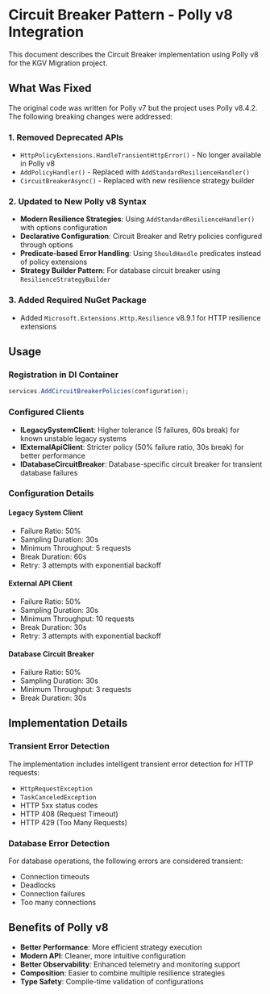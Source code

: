# Circuit Breaker Pattern - Polly v8 Integration

This document describes the Circuit Breaker implementation using Polly v8 for the KGV Migration project.

## What Was Fixed

The original code was written for Polly v7 but the project uses Polly v8.4.2. The following breaking changes were addressed:

### 1. Removed Deprecated APIs
- `HttpPolicyExtensions.HandleTransientHttpError()` - No longer available in Polly v8
- `AddPolicyHandler()` - Replaced with `AddStandardResilienceHandler()`
- `CircuitBreakerAsync()` - Replaced with new resilience strategy builder

### 2. Updated to New Polly v8 Syntax
- **Modern Resilience Strategies**: Using `AddStandardResilienceHandler()` with options configuration
- **Declarative Configuration**: Circuit Breaker and Retry policies configured through options
- **Predicate-based Error Handling**: Using `ShouldHandle` predicates instead of policy extensions
- **Strategy Builder Pattern**: For database circuit breaker using `ResilienceStrategyBuilder`

### 3. Added Required NuGet Package
- Added `Microsoft.Extensions.Http.Resilience` v8.9.1 for HTTP resilience extensions

## Usage

### Registration in DI Container
```csharp
services.AddCircuitBreakerPolicies(configuration);
```

### Configured Clients
- **ILegacySystemClient**: Higher tolerance (5 failures, 60s break) for known unstable legacy systems
- **IExternalApiClient**: Stricter policy (50% failure ratio, 30s break) for better performance
- **IDatabaseCircuitBreaker**: Database-specific circuit breaker for transient database failures

### Configuration Details

#### Legacy System Client
- Failure Ratio: 50%
- Sampling Duration: 30s
- Minimum Throughput: 5 requests
- Break Duration: 60s
- Retry: 3 attempts with exponential backoff

#### External API Client
- Failure Ratio: 50%
- Sampling Duration: 30s
- Minimum Throughput: 10 requests
- Break Duration: 30s
- Retry: 3 attempts with exponential backoff

#### Database Circuit Breaker
- Failure Ratio: 50%
- Sampling Duration: 30s
- Minimum Throughput: 3 requests
- Break Duration: 30s

## Implementation Details

### Transient Error Detection
The implementation includes intelligent transient error detection for HTTP requests:
- `HttpRequestException`
- `TaskCanceledException`
- HTTP 5xx status codes
- HTTP 408 (Request Timeout)
- HTTP 429 (Too Many Requests)

### Database Error Detection
For database operations, the following errors are considered transient:
- Connection timeouts
- Deadlocks
- Connection failures
- Too many connections

## Benefits of Polly v8

- **Better Performance**: More efficient strategy execution
- **Modern API**: Cleaner, more intuitive configuration
- **Better Observability**: Enhanced telemetry and monitoring support
- **Composition**: Easier to combine multiple resilience strategies
- **Type Safety**: Compile-time validation of configurations